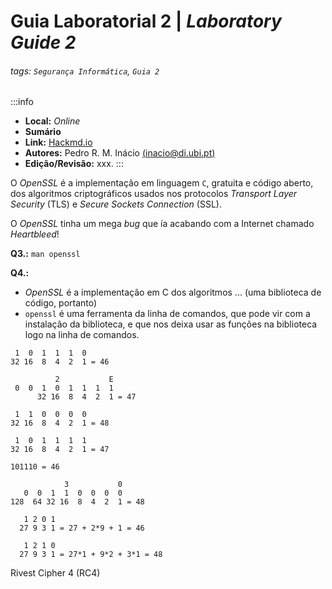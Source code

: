 Guia Laboratorial 2 | _Laboratory Guide 2_
===

###### tags: `Segurança Informática`, `Guia 2`

:::info
- **Local:** _Online_
- **Sumário**  
- **Link:** [Hackmd.io](https://hackmd.io/zN0xqlipTPSuA964-VLdYA?view)
- **Autores:** Pedro R. M. Inácio [(inacio@di.ubi.pt)](mailto:inacio@di.ubi.pt)
- **Edição/Revisão:** xxx.
:::

O _OpenSSL_ é a implementação em linguagem `C`, gratuita e código aberto, dos algoritmos criptográficos usados nos protocolos _Transport Layer Security_ (TLS) e _Secure Sockets Connection_ (SSL).

O _OpenSSL_ tinha um mega _bug_ que ía acabando com a Internet chamado _Heartbleed_!

**Q3.:** `man openssl`

**Q4.:** 
  * _OpenSSL_ é a implementação em C dos algoritmos ... (uma biblioteca de código, portanto)
  * `openssl` é uma ferramenta da linha de comandos, que pode vir com a instalação da biblioteca, e que nos deixa usar as funções na biblioteca logo na linha de comandos.

```
 1  0  1  1  1  0
32 16  8  4  2  1 = 46 

          2           E
 0  0  1  0  1  1  1  1 
      32 16  8  4  2  1 = 47
 
 1  1  0  0  0  0
32 16  8  4  2  1 = 48

 1  0  1  1  1  1
32 16  8  4  2  1 = 47

101110 = 46

            3           0
   0  0  1  1  0  0  0  0
128  64 32 16  8  4  2  1 = 48

   1 2 0 1
  27 9 3 1 = 27 + 2*9 + 1 = 46

   1 2 1 0 
  27 9 3 1 = 27*1 + 9*2 + 3*1 = 48
```

Rivest Cipher 4 (RC4)